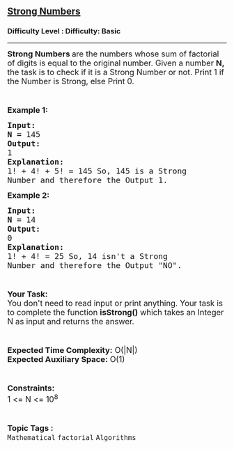 <h2><a href="https://www.geeksforgeeks.org/problems/strong-numbers3315/1?">Strong Numbers</a></h2><h3>Difficulty Level : Difficulty: Basic</h3><hr><div class="problems_problem_content__Xm_eO"><p><span style="font-size:18px"><strong>Strong Numbers&nbsp;</strong>are the numbers whose sum of factorial of digits is equal to the original number. Given a number <strong>N, </strong>the task is to check if it is a Strong Number or not. Print 1 if the Number is Strong, else Print 0.</span></p>

<p>&nbsp;</p>

<p><span style="font-size:18px"><strong>Example 1:<strong> </strong></strong></span></p>

<pre><span style="font-size:18px"><strong>Input:</strong></span>
<span style="font-size:18px"><strong>N = </strong>145</span>
<span style="font-size:18px"><strong>Output:</strong></span>
<span style="font-size:18px">1</span>
<span style="font-size:18px"><strong>Explanation:</strong></span>
<span style="font-size:18px">1! + 4! + 5! = 145 So, 145 is a Strong
Number and therefore the Output 1.</span></pre>

<p><span style="font-size:18px"><strong>Example 2:<strong> </strong></strong></span></p>

<pre><span style="font-size:18px"><strong>Input:</strong></span>
<span style="font-size:18px"><strong>N = </strong>14</span>
<span style="font-size:18px"><strong>Output:</strong></span>
<span style="font-size:18px">0</span>
<span style="font-size:18px"><strong>Explanation:</strong></span>
<span style="font-size:18px">1! + 4! = 25 So, 14 isn't a Strong
Number and therefore the Output "NO".</span></pre>

<p>&nbsp;</p>

<p><span style="font-size:18px"><strong>Your Task:</strong><br>
You don't need to read input or print anything. Your task is to complete the function <strong>isStrong()</strong> which takes an Integer N as input and returns the answer.</span></p>

<p>&nbsp;</p>

<p><span style="font-size:18px"><strong>Expected Time Complexity:</strong> O(|N|)<br>
<strong>Expected Auxiliary Space:</strong> O(1)</span></p>

<p>&nbsp;</p>

<p><span style="font-size:18px"><strong>Constraints:</strong></span><br>
<span style="font-size:18px">1 &lt;= N &lt;= 10<sup>8</sup></span></p>
</div><br><p><span style=font-size:18px><strong>Topic Tags : </strong><br><code>Mathematical</code>&nbsp;<code>factorial</code>&nbsp;<code>Algorithms</code>&nbsp;